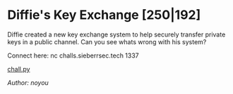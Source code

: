 # Diffie's Key Exchange [250|192]
Diffie created a new key exchange system to help securely transfer private keys in a public channel. Can you see whats wrong with his system?

Connect here: nc challs.sieberrsec.tech 1337

[chall.py](bin/chall.py)

_Author: noyou_

